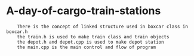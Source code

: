 # A-day-of-cargo-train-stations


        There is the concept of linked structure used in boxcar class in boxcar.h
        the train.h is used to make train class and train objects
        the depot.h and depot.cpp is used to make depot station
        the main.cpp is the main control and flow of program
